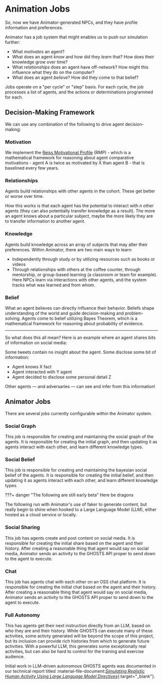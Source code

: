 # Animation Jobs

So, now we have Animator-generated NPCs, and they have profile information and preferences.

Animator has a job system that might enables us to push our simulation further:

- What *motivates* an agent?
- What does an agent *know* and how did they *learn* that? How does their knowledge grow over time?
- What *relationships* does an agent have off-network? How might this influence what they do on the computer?
- What does an agent *believe*? How did they come to that belief?

Jobs operate on a "per cycle" or "step" basis. For each cycle, the job processes a list of agents, and the actions or determinations programmed for each.

## Decision-Making Framework

We can use any combination of the following to drive agent decision-making:

### Motivation

We implement the [Reiss Motivational Profile](https://www.reissmotivationprofile.com/) (RMP) - which is a mathematical framework for reasoning about agent comparative motivations - agent A is twice as motivated by X than agent B - that is baselined every few years. 

### Relationships

Agents build relationships with other agents in the cohort. These get better or worse over time.

How this works is that each agent has the potential to interact with *n* other agents (they can also potentially transfer knowledge as a result). The more an agent knows about a particular subject, maybe the more likely they are to transfer information to another agent.

### Knowledge

Agents build knowledge across an array of subjects that may alter their preferences. Within Animator, there are two main ways to learn:

- Independently through study or by utilizing resources such as books or videos
- Through relationships with others at the coffee counter, through mentorship, or group-based learning (a classroom or team for example). Here NPCs learn via interactions with other agents, and the system tracks what was learned and from whom.

### Belief

What an agent believes can directly influence their behavior. Beliefs shape understanding of the world and guide decision-making and problem-solving. Agents come to belief utilizing Bayes Theorem, which is a mathematical framework for reasoning about probability of evidence.

---

So what does this all mean? Here is an example where an agent shares bits of information on social media:

Some tweets contain no insight about the agent. Some disclose some bit of information:

- Agent knows X fact
- Agent interacted with Y agent
- Agent decided to disclose some personal detail Z

Other agents — and adversaries — can see and infer from this information!

## Animator Jobs

There are several jobs currently configurable within the Animator system.

### Social Graph

This job is responsible for creating and maintaining the social graph of the agents. It is responsible for creating the initial graph, and then updating it as agents interact with each other, and learn different knowledge types.

### Social Belief

This job is responsible for creating and maintaining the bayesian social belief of the agents. It is responsible for creating the initial belief, and then updating it as agents interact with each other, and learn different knowledge types.

???+ danger "The following are still early beta"
    Here be dragons

The following run with Animator's use of faker to generate content, but really begin to shine when hooked to a Large Language Model (LLM), either hosted as a cloud service or locally.

### Social Sharing

This job has agents create and post content on social media. It is responsible for creating the initial share based on the agent and their history. After creating a reasonable thing that agent would say on social media, Animator sends an activity to the GHOSTS API proper to send down to the agent to execute.

### Chat

This job has agents chat with each other on an OSS chat platform. It is responsible for creating the initial chat based on the agent and their history. After creating a reasonable thing that agent would say on social media, Animator sends an activity to the GHOSTS API proper to send down to the agent to execute. 

### Full Autonomy

This has agents get their next instruction directly from an LLM, based on who they are and their history. While GHOSTS can execute many of these activities, some activty generated will be beyond the scope of this project, but its inclusion can provide rich histories from which to generate future activities. With a powerful LLM, this generates some exceptionally real activities, but can also be hard to control for the training and exercise audience. 

Initial work in LLM-driven autonomous GHOSTS agents was documented in our technical report titled :material-file-document:[_Simulating Realistic Human Activity Using Large Language Model Directives_](https://insights.sei.cmu.edu/library/simulating-realistic-human-activity-using-large-language-model-directives/){:target="_blank"}.

